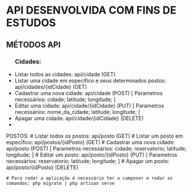 <h1>API DESENVOLVIDA COM FINS DE ESTUDOS</h1>

<h2>MÉTODOS API</h2>
<ul>
    <h3>Cidades:</h3>
    <li>
        Listar todos as cidades: api/cidade (GET)
    </li>
    <li>
        Listar uma cidade em específico e seus determinados postos: api/cidades/{idCidade} (GET)
    </li>
    <li>
        Cadastrar uma nova cidade: api/cidade (POST) [
        Parametros necessários:
            cidade;
            latitude;
            longitude;
        ]
    </li>
    <li>
        Editar uma cidade: api/cidade/{idCidade} (PUT) [
        Parametros necessários:
            nome_da_cidade;
            latitude;
            longitude;
        ]
    </li>
    <li>
        Apagar uma cidade: api/cidade/{idCidade} (DELETE)
    </li>
    <li></li>
</ul>

POSTOS:
    # Listar todos os postos: api/posto (GET)
    # Listar um posto em específico: api/postos/{idPosto} (GET)
    # Cadastrar uma nova cidade: api/posto (POST) [
        Parametros necessários:
        cidade;
        reservatorio;
        latitude;
        longitude;
    ]
    # Editar um posto: api/posto/{idPosto} (PUT) [
        Parametros necessários:
        reservatorio;
        latitude;
        longitude;
    ]
    # Apagar um posto: api/posto/{idPosto} (DELETE)

    # Para rodar a aplicação é necessário ter o composer e rodar os comandos: php migrate | php artisan serve
